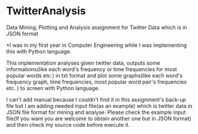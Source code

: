 # TwitterAnalysis
Data Mining, Plotting and Analysis assignment for Twitter Data which is in JSON format

*I was in my first year in Computer Engineering while I was implementing this with Python language.

This implementation analyses given twitter data, outputs some informations(like each word's frequency or time frequencies for most popular words etc.) in txt format and plot some graphs(like each word's frequency graph, time frequencies, most popular word pair's frequencies etc. ) to screen with Python language.

I can't add manual because I couldn't find it in this assignment's back-up file but I am adding needed input file(as an example) which is twitter data in JSON file format for mining and analyse. Please check the example input file(If you want you are welcome to obtain another one but in JSON format) and then check my source code before execute it.
